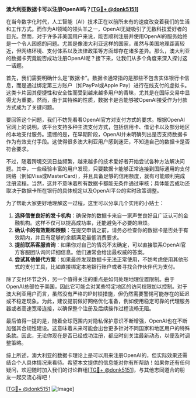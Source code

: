 **澳大利亚数据卡可以注册OpenAI吗？[[TG💪+ @donk5151](https://t.me/s/donk5151)]**

在当今数字化时代，人工智能（AI）技术正在以前所未有的速度改变着我们的生活和工作方式。而作为AI领域的领头羊之一，OpenAI无疑吸引了无数科技爱好者的目光。然而，对于许多非美国用户来说，能否顺利注册并使用OpenAI的服务始终是一个令人困惑的问题。尤其是像澳大利亚这样的国家，虽然与美国地理距离较近，但网络环境、支付体系以及法律政策等方面却存在诸多差异。那么，澳大利亚的数据卡究竟能否成功注册OpenAI呢？接下来，让我们从多个角度来深入探讨这一话题。

首先，我们需要明确什么是“数据卡”。数据卡通常指的是那些不包含实体银行卡信息，而是通过绑定第三方账户（如PayPal或Apple Pay）进行在线支付的虚拟卡。这类卡片因其便捷性和安全性而受到越来越多用户的青睐，尤其是在国际交易中显得尤为重要。然而，由于其特殊的性质，数据卡是否能够被OpenAI接受作为付款方式成为了关键问题。

要回答这个问题，我们不妨先看看OpenAI官方对支付方式的要求。根据OpenAI官网上的说明，该平台支持多种主流支付方式，包括信用卡、借记卡以及部分地区的本地支付服务。遗憾的是，在早期阶段，OpenAI并未明确列出是否支持数据卡作为有效支付手段。这使得很多澳大利亚用户感到迷茫，不知道自己的数据卡是否符合要求。

不过，随着跨境交流日益频繁，越来越多的技术爱好者开始尝试各种方法解决问题。其中，一些经验丰富的用户发现，只要数据卡能够正常连接到国际通用的支付网络（例如Visa或MasterCard），并且具备足够的信用额度，就有可能顺利完成注册流程。当然，这并不意味着所有数据卡都能无条件通过审核；具体能否成功还取决于数据卡所在银行的具体规定以及OpenAI平台的实时政策调整。

为了帮助大家更好地理解这一过程，这里可以分享几个实用的小贴士：

1. **选择信誉良好的发卡机构**：确保你的数据卡来自一家声誉良好且广泛认可的金融机构。这样不仅可以提高成功率，还能避免不必要的麻烦。
2. **确认卡的有效期和限额**：在提交申请之前，请务必检查你的数据卡是否处于有效期内，并且有足够的余额满足最低消费要求。
3. **提前联系客服咨询**：如果你对自己的情况不太确定，可以直接联系OpenAI官方客服团队询问详细信息。他们通常会给出最权威的答案。
4. **尝试其他替代方案**：如果最终发现数据卡无法正常使用，不妨考虑使用其他形式的支付工具，比如直接绑定本地银行账户或者寻找合作伙伴代为支付。

除了支付环节之外，另一个值得关注的重点是如何处理地理位置限制。由于OpenAI总部位于美国，因此它可能会对某些特定地区的访问权限加以控制。对于澳大利亚用户而言，虽然没有严格的IP封锁措施，但仍然需要警惕可能存在的延迟或不稳定现象。为此，建议提前做好网络优化准备，例如使用稳定可靠的代理服务器或者高速宽带连接，以确保整个注册及后续操作过程流畅无阻。

最后值得一提的是，随着全球范围内对隐私保护意识不断增强，OpenAI也在不断加强其合规性建设。这意味着未来可能会出台更多针对不同国家和地区用户的特殊条款。因此，无论你现在是否已经成功注册，都应时刻关注最新动态，以便及时调整策略。

综上所述，澳大利亚的数据卡理论上是可以用来注册OpenAI的，但实际效果还需结合个人具体情况来看待。希望本文提供的信息能对你有所帮助！如果你还有任何疑问，欢迎随时加入我们的讨论群组[[TG💪+ @donk5151](https://t.me/s/donk5151)]，与其他志同道合的朋友一起交流心得吧！

[[TG💪+ @donk5151](https://t.me/s/donk5151) ![Image](https://i.postimg.cc/rwNCRYN7/Snipaste-2025-04-30-17-27-05.png)]